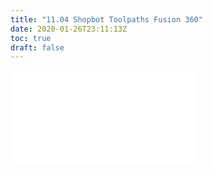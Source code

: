```yaml
---
title: "11.04 Shopbot Toolpaths Fusion 360"
date: 2020-01-26T23:11:13Z
toc: true
draft: false
---
```


![Link to included file content](../../../../digital-fabrication/shopbot-toolpaths-fusion-360.md)
